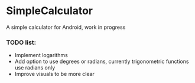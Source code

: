 # SimpleCalculator
A simple calculator for Android, work in progress

### TODO list:
- Implement logarithms
- Add option to use degrees or radians, currently trigonometric functions use radians only
- Improve visuals to be more clear
